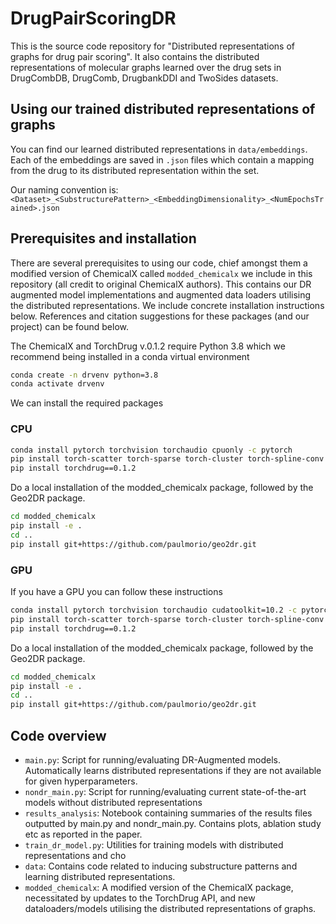 # DrugPairScoringDR

[arxiv-image]: https://img.shields.io/badge/ArXiv-2209.09383-orange.svg
[arxiv-url]: https://arxiv.org/abs/2209.09383

This is the source code repository for "Distributed representations of graphs for drug pair scoring". It also contains the distributed representations of molecular graphs learned over the drug sets in DrugCombDB, DrugComb, DrugbankDDI and TwoSides datasets.

## Using our trained distributed representations of graphs

You can find our learned distributed representations in `data/embeddings`. Each of the embeddings are saved in `.json` files which contain a mapping from the drug to its distributed representation within the set. 

Our naming convention is: `<Dataset>_<SubstructurePattern>_<EmbeddingDimensionality>_<NumEpochsTrained>.json`

## Prerequisites and installation

There are several prerequisites to using our code, chief amongst them a modified version of ChemicalX called `modded_chemicalx` we include in this repository (all credit to original ChemicalX authors). This contains our DR augmented model implementations and augmented data loaders utilising the distributed representations. We include concrete installation instructions below. References and citation suggestions for these packages (and our project) can be found below. 

The ChemicalX and TorchDrug v.0.1.2 require Python 3.8 which we recommend being installed in a conda virtual environment

```bash
conda create -n drvenv python=3.8
conda activate drvenv
```

We can install the required packages

### CPU

```bash
conda install pytorch torchvision torchaudio cpuonly -c pytorch
pip install torch-scatter torch-sparse torch-cluster torch-spline-conv torch-geometric -f https://data.pyg.org/whl/torch-1.12.0+cpu.html
pip install torchdrug==0.1.2
```

Do a local installation of the modded_chemicalx package, followed by the Geo2DR package.

```bash
cd modded_chemicalx
pip install -e .
cd ..
pip install git+https://github.com/paulmorio/geo2dr.git
```

### GPU

If you have a GPU you can follow these instructions

```bash
conda install pytorch torchvision torchaudio cudatoolkit=10.2 -c pytorch
pip install torch-scatter torch-sparse torch-cluster torch-spline-conv torch-geometric -f https://data.pyg.org/whl/torch-1.12.0+cu102.html
pip install torchdrug==0.1.2
```

Do a local installation of the modded_chemicalx package, followed by the Geo2DR package.

```bash
cd modded_chemicalx
pip install -e .
cd ..
pip install git+https://github.com/paulmorio/geo2dr.git
```

## Code overview

- `main.py`: Script for running/evaluating DR-Augmented models. Automatically learns distributed representations if they are not available for given hyperparameters.
- `nondr_main.py`: Script for running/evaluating current state-of-the-art models without distributed representations
- `results_analysis`: Notebook containing summaries of the results files outputted by main.py and nondr_main.py. Contains plots, ablation study etc as reported in the paper.
- `train_dr_model.py`: Utilities for training models with distributed representations and cho
- `data`: Contains code related to inducing substructure patterns and learning distributed representations.
- `modded_chemicalx`: A modified version of the ChemicalX package, necessitated by updates to the TorchDrug API, and new dataloaders/models utilising the distributed representations of graphs. 
